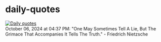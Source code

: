 # daily-quotes
[![Daily quotes](https://github.com/ceepu8/daily-quotes/actions/workflows/daily-quote.yml/badge.svg)](https://github.com/ceepu8/daily-quotes/actions/workflows/daily-quote.yml)<br/>
October 06, 2024 at 04:37 PM: "One May Sometimes Tell A Lie, But The Grimace That Accompanies It Tells The Truth." - Friedrich Nietzsche
